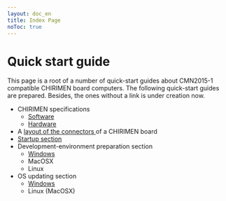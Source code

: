 ```yaml
---
layout: doc_en
title: Index Page
noToc: true
---
```

# Quick start guide
This page is a root of a number of quick-start guides about CMN2015-1 compatible CHIRIMEN board computers.  The following quick-start guides are prepared. Besides, the ones without a link is under creation now.

- CHIRIMEN specifications
  - [Software](CMNsoft_spec.html)
  - [Hardware](CMN2015-1_spec.html)
- A [ layout of the connectors ](board_connectors.html)of a CHIRIMEN board  
- [Startup section](basic_startup.html)
- Development-environment preparation section
  - [Windows](dev_windows.html)
  - MacOSX
  - Linux
- OS updating section
  - [Windows](firmware_update_guide_for_windows.html)
  - Linux (MacOSX)